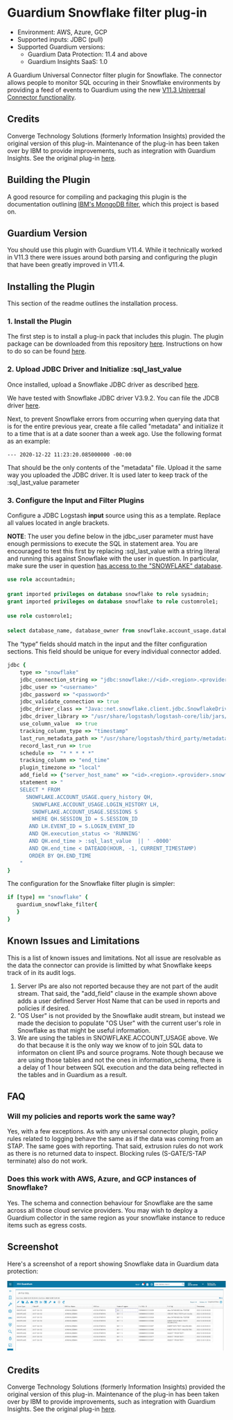 # Guardium Snowflake filter plug-in
* Environment: AWS, Azure, GCP
* Supported inputs: JDBC (pull)
* Supported Guardium versions:
    * Guardium Data Protection: 11.4 and above
    * Guardium Insights SaaS: 1.0

A Guardium Universal Connector filter plugin for Snowflake. The connector allows people to
monitor SQL occuring in their Snowflake environments by providing a feed of events to
Guardium using the new [V11.3 Universal Connector functionality](https://www.ibm.com/support/knowledgecenter/SSMPHH_11.3.0/com.ibm.guardium.doc.stap/guc/g_universal_connector.html).

## Credits
Converge Technology Solutions (formerly Information Insights) provided the original version of this plug-in. Maintenance of the plug-in has been taken over by IBM to provide improvements, such as integration with Guardium Insights. See the original plug-in [here](https://github.com/infoinsights/guardium-snowflake-uc-filter).

## Building the Plugin
A good resource for compiling and packaging this plugin is the documentation outlining 
[IBM's MongoDB filter](https://github.com/IBM/logstash-filter-mongodb-guardium), which 
this project is based on.

## Guardium Version
You should use this plugin with Guardium V11.4. While it technically worked in V11.3 there were
issues around both parsing and configuring the plugin that have been greatly improved in V11.4.

## Installing the Plugin
This section of the readme outlines the installation process.

### 1. Install the Plugin
The first step is to install a plug-in pack that includes this plugin. The plugin package can be downloaded from this repository [here](https://github.com/infoinsights/guardium-snowflake-uc-filter/raw/main/logstash-offline-plugins-7.12.1.zip). Instructions on how
to do so can be found [here](https://www.ibm.com/support/knowledgecenter/SSMPHH_11.3.0/com.ibm.guardium.doc.stap/guc/test_filter_guardium.html).

### 2. Upload JDBC Driver and Initialize :sql_last_value
Once installed, upload a Snowflake JDBC driver as described [here](https://www.ibm.com/support/knowledgecenter/SSMPHH_11.3.0/com.ibm.guardium.doc.stap/guc/test_filter_guardium.html).

We have tested with Snowflake JDBC driver V3.9.2. You can file the JDCB driver [here](https://repo1.maven.org/maven2/net/snowflake/snowflake-jdbc/3.9.2/).

Next, to prevent Snowflake errors from occurring when querying data that is for the entire previous year, create 
a file called "metadata" and initialize it to a time that is at a date sooner than a week ago.
Use the following format as an example:
```
--- 2020-12-22 11:23:20.085000000 -00:00
```
That should be the only contents of the "metadata" file. Upload it the same way you uploaded
the JDBC driver. It is used later to keep track of the :sql_last_value parameter

### 3. Configure the Input and Filter Plugins

Configure a JDBC Logstash **input** source using this as a template. Replace all 
values located in angle brackets.

**NOTE**: The user you define below in the jdbc_user parameter must have enough permissions to execute the SQL in statement area.
You are encouraged to test this first by replacing :sql_last_value with a string literal and running
this against Snowflake with the user in question. In particular, make sure the user in question [has access
to the "SNOWFLAKE" database](https://docs.snowflake.com/en/sql-reference/account-usage.html#enabling-snowflake-database-usage-for-other-roles).

```sql
use role accountadmin;

grant imported privileges on database snowflake to role sysadmin;
grant imported privileges on database snowflake to role customrole1;

use role customrole1;

select database_name, database_owner from snowflake.account_usage.databases;
```

The “type” fields should match in the input and the filter configuration sections. This field should be unique for every individual connector added.

```ruby
jdbc {
    type => "snowflake"
    jdbc_connection_string => "jdbc:snowflake://<id>.<region>.<provider>.snowflakecomputing.com/?warehouse=<warehouse>&db=<database>"
    jdbc_user => "<username>"
    jdbc_password => "<password>"
    jdbc_validate_connection => true
    jdbc_driver_class => "Java::net.snowflake.client.jdbc.SnowflakeDriver"
    jdbc_driver_library => "/usr/share/logstash/logstash-core/lib/jars/snowflake-jdbc-3.9.2.jar"
    use_column_value  => true
    tracking_column_type => "timestamp"
    last_run_metadata_path => "/usr/share/logstash/third_party/metadata"
    record_last_run => true
    schedule =>  "* * * * *" 
    tracking_column => "end_time"
    plugin_timezone => "local"
    add_field => {"server_host_name" => "<id>.<region>.<provider>.snowflakecomputing.com"}
    statement => "
    SELECT * FROM
      SNOWFLAKE.ACCOUNT_USAGE.query_history QH,
	    SNOWFLAKE.ACCOUNT_USAGE.LOGIN_HISTORY LH,
	    SNOWFLAKE.ACCOUNT_USAGE.SESSIONS S
	    WHERE QH.SESSION_ID = S.SESSION_ID 
       AND LH.EVENT_ID = S.LOGIN_EVENT_ID
       AND QH.execution_status <> 'RUNNING'
       AND QH.end_time > :sql_last_value  || ' -0000'
       AND QH.end_time < DATEADD(HOUR, -1, CURRENT_TIMESTAMP)
       ORDER BY QH.END_TIME
    "
}
```

The configuration for the Snowflake filter plugin is simpler:
```ruby
if [type] == "snowflake" {
   guardium_snowflake_filter{
   }
}
```


## Known Issues and Limitations
This is a list of known issues and limitations. Not all issue are resolvable as the data the connector
can provide is limitted by what Snowflake keeps track of in its audit logs.

1. Server IPs are also not reported because they are not part of the audit stream. That said, the "add_field" clause in the example shown above adds a user defined Server Host Name that can be used in reports and policies if desired.
2. "OS User" is not provided by the Snowflake audit stream, but instead we made the decision to populate "OS User" with the current user's role in Snowflake as that might be useful information.
3. We are using the tables in SNOWFLAKE.ACCOUNT_USAGE above. We do that because it is the only way we know of to join SQL data to informaton on client IPs and source programs. Note though because we are using those tables and not the ones in information_schema, there is a 
delay of 1 hour between SQL execution and the data being reflected in the tables and in Guardium as a result.

## FAQ
### Will my policies and reports work the same way?

Yes, with a few exceptions. As with any universal connector plugin, policy rules related to logging 
behave the same as if the data was coming from an STAP. The same goes with reporting. That said, extrusion
rules do not work as there is no returned data to inspect. Blocking rules (S-GATE/S-TAP terminate) also do 
not work.


### Does this work with AWS, Azure, and GCP instances of Snowflake?

Yes. The schema and connection behaviour for Snowflake are the same across all those cloud service
providers. You may wish to deploy a Guardium collector in the same region as your snowflake instance to
reduce items such as egress costs.


## Screenshot
Here's a screenshot of a report showing Snowflake data in Guardium data protection:

![Viewing Snowflake data in Guardium Data Protection](Screenshot%202022-12-08%20160128.png)

## Credits
Converge Technology Solutions (formerly Information Insights) provided the original version of this plug-in. Maintenance of the plug-in has been taken over by IBM to provide improvements, such as integration with Guardium Insights. See the original plug-in [here](https://github.com/infoinsights/guardium-snowflake-uc-filter).



